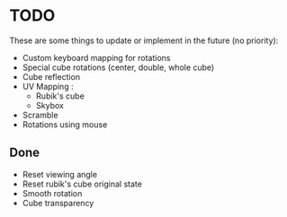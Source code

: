 # TODO

These are some things to update or implement in the future (no priority):

* Custom keyboard mapping for rotations
* Special cube rotations (center, double, whole cube)
* Cube reflection
* UV Mapping : 
    * Rubik's cube
    * Skybox
* Scramble
* Rotations using mouse

## Done

* Reset viewing angle
* Reset rubik's cube original state
* Smooth rotation
* Cube transparency
